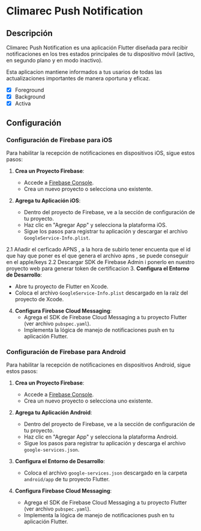 # Climarec Push Notification

## Descripción

Climarec Push Notification es una aplicación Flutter diseñada para recibir notificaciones en los tres estados principales de tu dispositivo móvil (activo, en segundo plano y en modo inactivo).

Esta aplicacion mantiene  informados a tus usarios  de todas las  actualizaciones importantes de manera oportuna y eficaz.

- [x] Foreground
- [x] Background
- [x] Activa

## Configuración

### Configuración de Firebase para iOS

Para habilitar la recepción de notificaciones en dispositivos iOS, sigue estos pasos:

1. **Crea un Proyecto Firebase**:
   - Accede a [Firebase Console](https://console.firebase.google.com/).
   - Crea un nuevo proyecto o selecciona uno existente.

2. **Agrega tu Aplicación iOS**:
   - Dentro del proyecto de Firebase, ve a la sección de configuración de tu proyecto.
   - Haz clic en "Agregar App" y selecciona la plataforma iOS.
   - Sigue los pasos para registrar tu aplicación y descargar el archivo `GoogleService-Info.plist`.

2.1 Añadir el cerficado APNS  , a la hora de subirlo tener encuenta que el id  que hay que poner es el que genera el archivo apns , se puede conseguir en el apple/keys
2.2 Descargar SDK de Firebase Admin i ponerlo en nuestro proyecto web para generar token de certificacion
3. **Configura el Entorno de Desarrollo**:
   - Abre tu proyecto de Flutter en Xcode.
   - Coloca el archivo `GoogleService-Info.plist` descargado en la raíz del proyecto de Xcode.

4. **Configura Firebase Cloud Messaging**:
   - Agrega el SDK de Firebase Cloud Messaging a tu proyecto Flutter (ver archivo `pubspec.yaml`).
   - Implementa la lógica de manejo de notificaciones push en tu aplicación Flutter.


### Configuración de Firebase para Android

Para habilitar la recepción de notificaciones en dispositivos Android, sigue estos pasos:

1. **Crea un Proyecto Firebase**:
   - Accede a [Firebase Console](https://console.firebase.google.com/).
   - Crea un nuevo proyecto o selecciona uno existente.

2. **Agrega tu Aplicación Android**:
   - Dentro del proyecto de Firebase, ve a la sección de configuración de tu proyecto.
   - Haz clic en "Agregar App" y selecciona la plataforma Android.
   - Sigue los pasos para registrar tu aplicación y descarga el archivo `google-services.json`.

3. **Configura el Entorno de Desarrollo**:
   - Coloca el archivo `google-services.json` descargado en la carpeta `android/app` de tu proyecto Flutter.

4. **Configura Firebase Cloud Messaging**:
   - Agrega el SDK de Firebase Cloud Messaging a tu proyecto Flutter (ver archivo `pubspec.yaml`).
   - Implementa la lógica de manejo de notificaciones push en tu aplicación Flutter.
